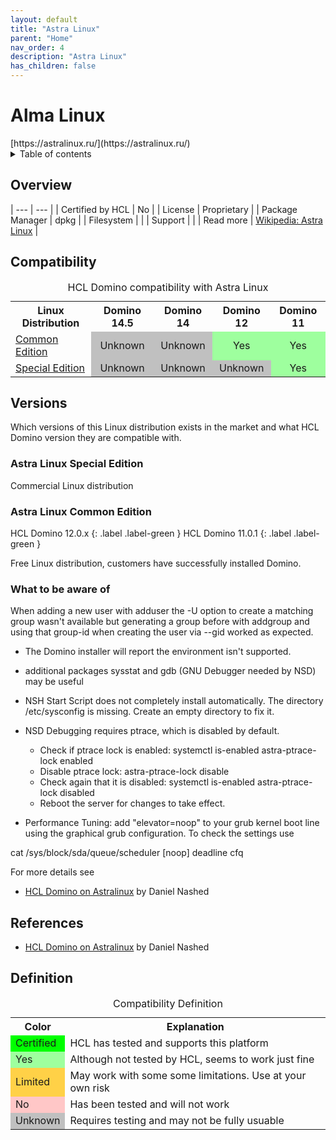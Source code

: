```yaml
---
layout: default
title: "Astra Linux"
parent: "Home"
nav_order: 4
description: "Astra Linux"
has_children: false
---
```

<h1>Alma Linux</h1>
[https://astralinux.ru/](https://astralinux.ru/)


<details close markdown="block">
  <summary>
    Table of contents
  </summary>
  {: .text-delta }
1. TOC
{:toc}
</details>

## Overview

| --- | --- |
| Certified by HCL | No |
| License         | Proprietary |
| Package Manager | dpkg |
| Filesystem      |    |
| Support         |   |
| Read more       | [Wikipedia: Astra Linux](https://en.wikipedia.org/wiki/Astra_Linux) |

## Compatibility

<table>
  <caption>HCL Domino compatibility with Astra Linux</caption>
  <tbody>
    <tr>
      <th>Linux Distribution</th>
      <th>Domino 14.5</th>
      <th>Domino 14</th>
      <th>Domino 12</th>
      <th>Domino 11</th>
    </tr>
    <tr>
      <td><a href="#astra-linux">Common Edition</a></td>
      <td style="background:#C0C0C0;text-align:center;" >Unknown</td>
      <td style="background:#C0C0C0;text-align:center;" >Unknown</td>
      <td style="background:#9EFF9E;text-align:center;" >Yes</td>
      <td style="background:#9EFF9E;text-align:center;" >Yes</td>
    </tr>
     <tr>
      <td><a href="#astra-linux">Special Edition</a></td>
      <td style="background:#C0C0C0;text-align:center;" >Unknown</td>
      <td style="background:#C0C0C0;text-align:center;" >Unknown</td>
      <td style="background:#C0C0C0;text-align:center;" >Unknown</td>
      <td style="background:#9EFF9E;text-align:center;" >Yes</td>
    </tr>
  </tbody>
</table>

## Versions
Which versions of this Linux distribution exists in the market and what HCL Domino version they are compatible with.

### Astra Linux Special Edition 

Commercial Linux distribution
### Astra Linux Common Edition

HCL Domino 12.0.x
{: .label .label-green }
HCL Domino 11.0.1
{: .label .label-green }

Free Linux distribution, customers have successfully installed Domino. 

### What to be aware of

When adding a new user with adduser the -U option to create a matching group wasn't available but generating a group before with addgroup and using that group-id when creating the user via --gid worked as expected.

* The Domino installer will report the environment isn't supported.

* additional packages sysstat and gdb (GNU Debugger needed by NSD) may be useful

* NSH Start Script does not completely install automatically. The directory /etc/sysconfig is missing. Create an empty directory to fix it.

* NSD Debugging requires ptrace, which is disabled by default.
  * Check if ptrace lock is enabled:
  systemctl is-enabled astra-ptrace-lock
enabled
  * Disable ptrace lock: 
  astra-ptrace-lock disable
  * Check again that it is disabled:
systemctl is-enabled astra-ptrace-lock
disabled
  * Reboot the server for changes to take effect.

* Performance Tuning:
add "elevator=noop" to your grub kernel boot line using the graphical grub configuration. To check the settings use

cat /sys/block/sda/queue/scheduler
[noop] deadline cfq


For more details see
* [HCL Domino on Astralinux](https://blog.nashcom.de/nashcomblog.nsf/dx/domino-on-astra-linux-feedback.htm?opendocument) by Daniel Nashed


## References
* [HCL Domino on Astralinux](https://blog.nashcom.de/nashcomblog.nsf/dx/domino-on-astra-linux-feedback.htm?opendocument) by Daniel Nashed

## Definition

<table>
  <caption>Compatibility Definition</caption>
  <tbody>
    <tr>
      <th>Color</th>
      <th>Explanation</th>
    </tr>
    <tr>
      <td style="background:#00FF00" title="">Certified</td>
      <td>HCL has tested and supports this platform</td>
    </tr>
    <tr>
      <td style="background:#9EFF9E" title="">Yes</td>
      <td>Although not tested by HCL, seems to work just fine</td>
    </tr>
    <tr>
      <td style="background:#FFD147" title="">Limited</td>
      <td>May work with some some limitations. Use at your own risk</td>
    </tr>
    <tr>
      <td style="background:#FFC7C7" title="">No</td>
      <td>Has been tested and will not work</td>
    </tr>
    <tr>
      <td style="background:#C0C0C0" title="">Unknown</td>
      <td>Requires testing and may not be fully usuable</td>
    </tr>
  </tbody>
</table>